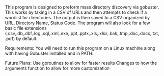 This program is designed to preform mass directory discovery via gobuster. This works by taking in a CSV of URLs and then attempts to check if a wordlist for directories. The output is then saved to a CSV organized by URL, Directory Name, Status Code.
The program will also look for a few basic file extensions (.csv,.db,.dbf,.log,.sql,.xml,.exe,.ppt,.pptx,.xls,.xlsx,.bak,.tmp,.doc,.docx,.txt,.pdf) by default.

Requirements:
    You will need to run this program on a Linux machine along with having Gobuster installed and in PATH.

Future Plans:
    Use goroutines to allow for faster results
    Changes to how the arguments function to allow for more customization
